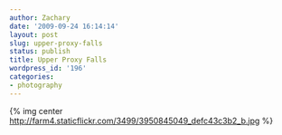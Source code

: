 ```yaml
---
author: Zachary
date: '2009-09-24 16:14:14'
layout: post
slug: upper-proxy-falls
status: publish
title: Upper Proxy Falls
wordpress_id: '196'
categories:
- photography
---
```

{% img center http://farm4.staticflickr.com/3499/3950845049_defc43c3b2_b.jpg %}
